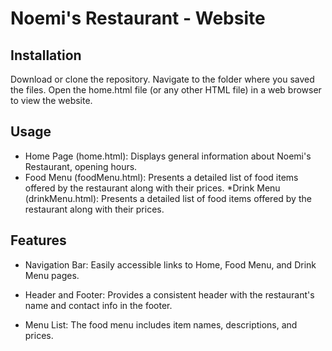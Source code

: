 # Noemi's Restaurant - Website



## Installation

Download or clone the repository.
Navigate to the folder where you saved the files.
Open the home.html file (or any other HTML file) in a web browser to view the website.

## Usage
* Home Page (home.html): Displays general information about Noemi's Restaurant, opening hours.
* Food Menu (foodMenu.html): Presents a detailed list of food items offered by the restaurant along with their prices.
*Drink Menu (drinkMenu.html): Presents a detailed list of food items offered by the restaurant along with their prices.

## Features
* Navigation Bar: Easily accessible links to Home, Food Menu, and Drink Menu pages.

* Header and Footer: Provides a consistent header with the restaurant's name and contact info in the footer.

* Menu List: The food menu includes item names, descriptions, and prices.